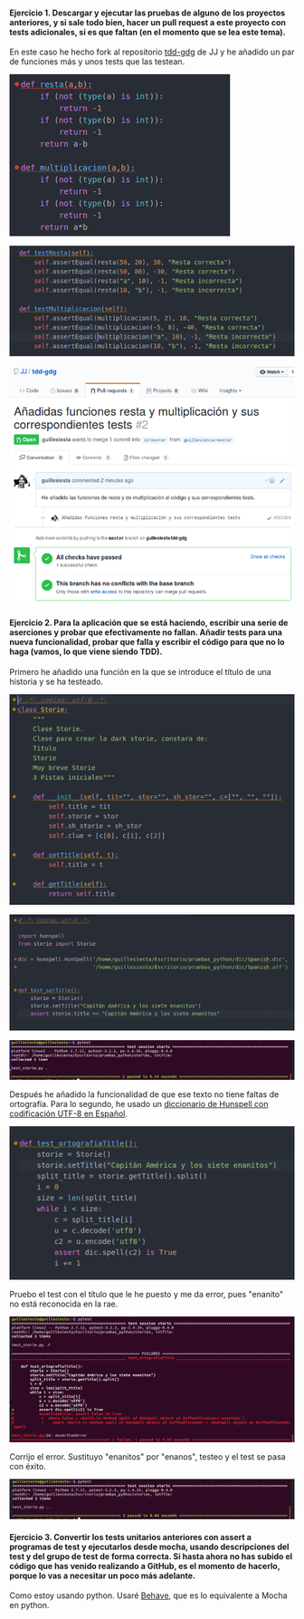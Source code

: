 #### Ejercicio 1.  Descargar y ejecutar las pruebas de alguno de los proyectos anteriores, y si sale todo bien, hacer un pull request a este proyecto con tests adicionales, si es que faltan (en el momento que se lea este tema).

En este caso he hecho fork al repositorio [tdd-gdg](https://github.com/guillesiesta/tdd-gdg) de JJ y he añadido un par de funciones más y unos tests que las testean.

![Funciones añadidas](imgs/S3-ej1A.png)

![Funciones añadidas](imgs/S3-ej1B.png)

![Funciones añadidas](imgs/S3-ej1C.png)

#### Ejercicio 2. Para la aplicación que se está haciendo, escribir una serie de aserciones y probar que efectivamente no fallan. Añadir tests para una nueva funcionalidad, probar que falla y escribir el código para que no lo haga (vamos, lo que viene siendo TDD).

Primero he añadido una función en la que se introduce el título de una historia y se ha testeado. 

![setTitle](imgs/S3-ej2A.png)


![test_setTitle](imgs/S3-ej2B.png)

![pytest test_setTitle](imgs/S3-ej2C.png)

Después he añadido la funcionalidad de que ese texto no tiene faltas de ortografía. Para lo segundo, he usado un [diccionario de Hunspell con codificación UTF-8 en Español](https://github.com/titoBouzout/Dictionaries). 

![test_setTitle](imgs/S3-ej2D.png)

Pruebo el test con el título que le he puesto y me da error, pues "enanito" no está reconocida en la rae.

![test_setTitle](imgs/S3-ej2E.png)

Corrijo el error. Sustituyo "enanitos" por "enanos", testeo y el test se pasa con éxito.

![test_setTitle](imgs/S3-ej2F.png)


#### Ejercicio 3. Convertir los tests unitarios anteriores con assert a programas de test y ejecutarlos desde mocha, usando descripciones del test y del grupo de test de forma correcta. Si hasta ahora no has subido el código que has venido realizando a GitHub, es el momento de hacerlo, porque lo vas a necesitar un poco más adelante.

Como estoy usando python. Usaré [Behave](http://pythonhosted.org/behave/index.html), que es lo equivalente a Mocha en python. 




